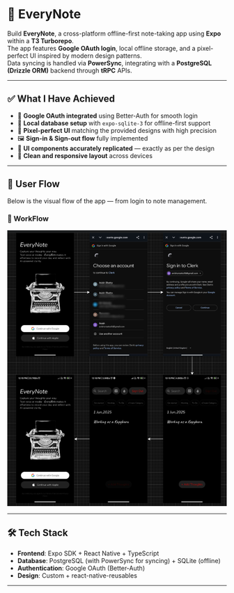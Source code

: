 # 📝 EveryNote

Build **EveryNote**, a cross-platform offline-first note-taking app using **Expo** within a **T3 Turborepo**.  
The app features **Google OAuth login**, local offline storage, and a pixel-perfect UI inspired by modern design patterns.  
Data syncing is handled via **PowerSync**, integrating with a **PostgreSQL (Drizzle ORM)** backend through **tRPC** APIs.

---

## ✅ What I Have Achieved

* 🔐 **Google OAuth integrated** using Better-Auth for smooth login  
* 💾 **Local database setup** with `expo-sqlite-3` for offline-first support  
* 🎯 **Pixel-perfect UI** matching the provided designs with high precision  
* 🖼️ **Sign-in & Sign-out flow** fully implemented  
* 🧪 **UI components accurately replicated** — exactly as per the design  
* 🧼 **Clean and responsive layout** across devices  

---

## 🔄 User Flow

Below is the visual flow of the app — from login to note management.

### 🔹 WorkFlow
![WorkFlow](./assets/workflow.png)



---

## 🛠️ Tech Stack

- **Frontend**: Expo SDK + React Native + TypeScript  
- **Database**: PostgreSQL (with PowerSync for syncing) + SQLite (offline)  
- **Authentication**: Google OAuth (Better-Auth)  
- **Design**: Custom + react-native-reusables

---


